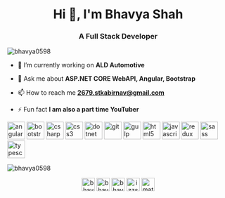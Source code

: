 <h1 align="center">Hi 👋, I'm Bhavya Shah</h1>
<h3 align="center">A Full Stack Developer</h3>

<p align="left"> <img src="https://komarev.com/ghpvc/?username=bhavya0598" alt="bhavya0598" /> </p>

- 🔭 I’m currently working on **ALD Automotive**

- 💬 Ask me about **ASP.NET CORE WebAPI, Angular, Bootstrap**

- 📫 How to reach me **2679.stkabirnav@gmail.com**

- ⚡ Fun fact **I am also a part time YouTuber**

<p align="left"><img src="https://devicons.github.io/devicon/devicon.git/icons/angularjs/angularjs-original.svg" alt="angularjs" width="40" height="40"/> <img src="https://devicons.github.io/devicon/devicon.git/icons/bootstrap/bootstrap-plain.svg" alt="bootstrap" width="40" height="40"/> <img src="https://devicons.github.io/devicon/devicon.git/icons/csharp/csharp-original.svg" alt="csharp" width="40" height="40"/> <img src="https://devicons.github.io/devicon/devicon.git/icons/css3/css3-original-wordmark.svg" alt="css3" width="40" height="40"/> <img src="https://devicons.github.io/devicon/devicon.git/icons/dot-net/dot-net-original-wordmark.svg" alt="dotnet" width="40" height="40"/> <img src="https://www.vectorlogo.zone/logos/git-scm/git-scm-icon.svg" alt="git" width="40" height="40"/> <img src="https://devicons.github.io/devicon/devicon.git/icons/gulp/gulp-plain.svg" alt="gulp" width="40" height="40"/> <img src="https://devicons.github.io/devicon/devicon.git/icons/html5/html5-original-wordmark.svg" alt="html5" width="40" height="40"/> <img src="https://devicons.github.io/devicon/devicon.git/icons/javascript/javascript-original.svg" alt="javascript" width="40" height="40"/> <img src="https://devicons.github.io/devicon/devicon.git/icons/redux/redux-original.svg" alt="redux" width="40" height="40"/> <img src="https://devicons.github.io/devicon/devicon.git/icons/sass/sass-original.svg" alt="sass" width="40" height="40"/> <img src="https://devicons.github.io/devicon/devicon.git/icons/typescript/typescript-original.svg" alt="typescript" width="40" height="40"/></p>

<p><img align="center" src="https://github-readme-stats.vercel.app/api/top-langs/?username=bhavya0598&layout=compact&hide=html" alt="bhavya0598" /></p>

<p align="center">
<a href="https://twitter.com/bhavya0598" target="blank"><img align="center" src="https://cdn.jsdelivr.net/npm/simple-icons@3.0.1/icons/twitter.svg" alt="bhavya0598" height="30" width="30" /></a>
<a href="https://linkedin.com/in/bhavya0598" target="blank"><img align="center" src="https://cdn.jsdelivr.net/npm/simple-icons@3.0.1/icons/linkedin.svg" alt="bhavya0598" height="30" width="30" /></a>
<a href="https://stackoverflow.com/users/bhavya-shah" target="blank"><img align="center" src="https://cdn.jsdelivr.net/npm/simple-icons@3.0.1/icons/stackoverflow.svg" alt="bhavya-shah" height="30" width="30" /></a>
<a href="https://instagram.com/izzstar.shah" target="blank"><img align="center" src="https://cdn.jsdelivr.net/npm/simple-icons@3.0.1/icons/instagram.svg" alt="izzstar.shah" height="30" width="30" /></a>
<a href="https://www.youtube.com/channel/UCPvyG7om5j57CLoZsH6Pcgw" target="blank"><img align="center" src="https://cdn.jsdelivr.net/npm/simple-icons@3.0.1/icons/youtube.svg" alt="matlab kuch bhi" height="30" width="30" /></a>
</p>
